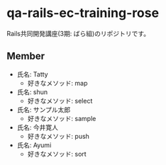 # qa-rails-ec-training-rose
Rails共同開発講座(3期: ばら組)のリポジトリです。

## Member
- 氏名: Tatty
  - 好きなメソッド: map
- 氏名: shun
  - 好きなメソッド: select
- 氏名: サンプル太郎
  - 好きなメソッド: sample
- 氏名: 今井寛人
  - 好きなメソッド: push
- 氏名: Ayumi
  - 好きなメソッド: sort
